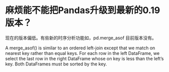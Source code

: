 # 麻烦能不能把Pandas升级到最新的0.19版本？

现在的版本偏低。有些新的时序分析功能如，pd.merge_asof 目前版本没有。


A merge_asof() is similar to an ordered left-join except that we match on nearest key rather than equal keys. For
each row in the left DataFrame, we select the last row in the right DataFrame whose on key is less than the left’s
key. Both DataFrames must be sorted by the key.